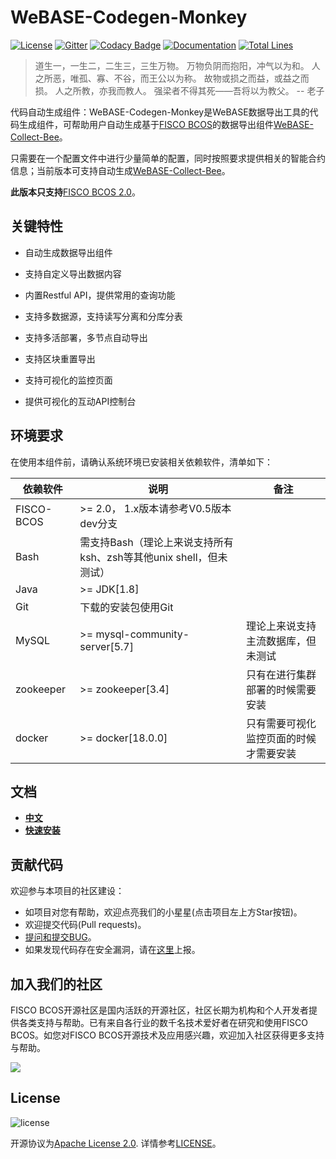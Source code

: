 # WeBASE-Codegen-Monkey

[![License](https://img.shields.io/badge/license-Apache%202-4EB1BA.svg)](https://www.apache.org/licenses/LICENSE-2.0.html)
[![Gitter](https://badges.gitter.im/WeBASE-Codegen-Monkey/WeBASE-Codegen-Monkey.svg)](https://gitter.im/webase-monkey/community)
[![Codacy Badge](https://api.codacy.com/project/badge/Grade/bd49c17906cd42f69fb1f6b1fa8c6760)](https://www.codacy.com/manual/dalaocu/WeBASE-Codegen-Monkey?utm_source=github.com&amp;utm_medium=referral&amp;utm_content=WeBankFinTech/WeBASE-Codegen-Monkey&amp;utm_campaign=Badge_Grade)
[![Documentation](https://img.shields.io/badge/api-reference-blue.svg)](https://webasedoc.readthedocs.io/zh_CN/latest/docs/WeBASE-Codegen-Monkey/index.html)
[![Total Lines](https://tokei.rs/b1/github/WeBankFinTech/WeBASE-Codegen-Monkey?category=lines)](https://github.com/WeBankFinTech/WeBASE-Codegen-Monkey)

> 道生一，一生二，二生三，三生万物。
> 万物负阴而抱阳，冲气以为和。
> 人之所恶，唯孤、寡、不谷，而王公以为称。
> 故物或损之而益，或益之而损。
> 人之所教，亦我而教人。
> 强梁者不得其死——吾将以为教父。
> -- 老子

代码自动生成组件：WeBASE-Codegen-Monkey是WeBASE数据导出工具的代码生成组件，可帮助用户自动生成基于[FISCO BCOS](https://github.com/FISCO-BCOS/FISCO-BCOS/tree/master)的数据导出组件[WeBASE-Collect-Bee](https://github.com/WeBankFinTech/WeBASE-Collect-Bee/tree/master)。

只需要在一个配置文件中进行少量简单的配置，同时按照要求提供相关的智能合约信息；当前版本可支持自动生成[WeBASE-Collect-Bee](https://github.com/WeBankFinTech/WeBASE-Collect-Bee/tree/master)。

**此版本只支持**[FISCO BCOS 2.0](https://fisco-bcos-documentation.readthedocs.io/zh_CN/latest/)。

## 关键特性

- 自动生成数据导出组件

- 支持自定义导出数据内容

- 内置Restful API，提供常用的查询功能

- 支持多数据源，支持读写分离和分库分表

- 支持多活部署，多节点自动导出

- 支持区块重置导出

- 支持可视化的监控页面

- 提供可视化的互动API控制台

## 环境要求

在使用本组件前，请确认系统环境已安装相关依赖软件，清单如下：

| 依赖软件 | 说明 |备注|
| --- | --- | --- |
| FISCO-BCOS | >= 2.0， 1.x版本请参考V0.5版本 dev分支|
| Bash | 需支持Bash（理论上来说支持所有ksh、zsh等其他unix shell，但未测试）|
| Java | >= JDK[1.8] ||
| Git | 下载的安装包使用Git | |
| MySQL | >= mysql-community-server[5.7] | 理论上来说支持主流数据库，但未测试|
| zookeeper | >= zookeeper[3.4] | 只有在进行集群部署的时候需要安装|
| docker    | >= docker[18.0.0] | 只有需要可视化监控页面的时候才需要安装|

## 文档
- [**中文**](https://webasedoc.readthedocs.io/zh_CN/latest/docs/WeBASE-Codegen-Monkey/index.html)
- [**快速安装**](https://webasedoc.readthedocs.io/zh_CN/latest/docs/WeBASE-Codegen-Monkey/install.html#)

## 贡献代码
欢迎参与本项目的社区建设：
- 如项目对您有帮助，欢迎点亮我们的小星星(点击项目左上方Star按钮)。
- 欢迎提交代码(Pull requests)。
- [提问和提交BUG](https://github.com/WeBankFinTech/WeBASE-Codegen-Monkey/issues)。
- 如果发现代码存在安全漏洞，请在[这里](https://security.webank.com)上报。

## 加入我们的社区

FISCO BCOS开源社区是国内活跃的开源社区，社区长期为机构和个人开发者提供各类支持与帮助。已有来自各行业的数千名技术爱好者在研究和使用FISCO BCOS。如您对FISCO BCOS开源技术及应用感兴趣，欢迎加入社区获得更多支持与帮助。

![](https://media.githubusercontent.com/media/FISCO-BCOS/LargeFiles/master/images/QR_image.png)

## License
![license](http://img.shields.io/badge/license-Apache%20v2-blue.svg)

开源协议为[Apache License 2.0](http://www.apache.org/licenses/). 详情参考[LICENSE](../LICENSE)。
